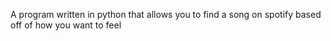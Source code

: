 A program written in python that allows you to find a song on spotify based off of how you want to feel
